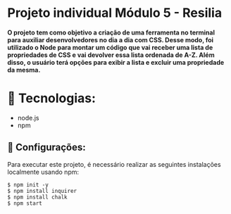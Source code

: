 # Projeto individual Módulo 5 - Resilia

**O projeto tem como objetivo a criação de uma ferramenta no terminal para auxiliar desenvolvedores no dia a dia com CSS. Desse modo, foi utilizado o Node para montar um código que vai receber uma lista de propriedades de CSS e vai devolver essa lista ordenada de A-Z. Além disso, o usuário terá opções para exibir a lista e excluir uma  propriedade da mesma.**

# 🔧 Tecnologias:

<ul>
<li>node.js</li>
<li>npm</li>
</ul>

## 🔧 Configurações:

Para executar este projeto, é necessário realizar as seguintes instalações localmente usando npm:

```
$ npm init -y
$ npm install inquirer
$ npm install chalk
$ npm start
```
